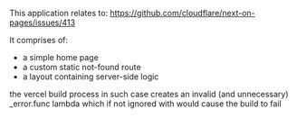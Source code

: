 This application relates to: https://github.com/cloudflare/next-on-pages/issues/413

It comprises of:

- a simple home page
- a custom static not-found route
- a layout containing server-side logic

the vercel build process in such case creates an invalid (and unnecessary) \_error.func
lambda which if not ignored with would cause the build to fail
